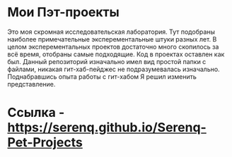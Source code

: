 # Мои Пэт-проекты
Это моя скромная исследовательская лаборатория. Тут подобраны наиболее примечательные эксперементальные штуки разных лет. В целом эксперементальных проектов достаточно много скопилось за всё время, отобраны самые подходящие. Код в проектах оставлен как был. Данный репозиторий изначально имел вид простой папки с файлами, никакая гит-хаб-пейджес не подразумевалась изначально. Поднабравшись опыта работы с гит-хабом Я решил изменить представление.

# Ссылка - https://serenq.github.io/Serenq-Pet-Projects